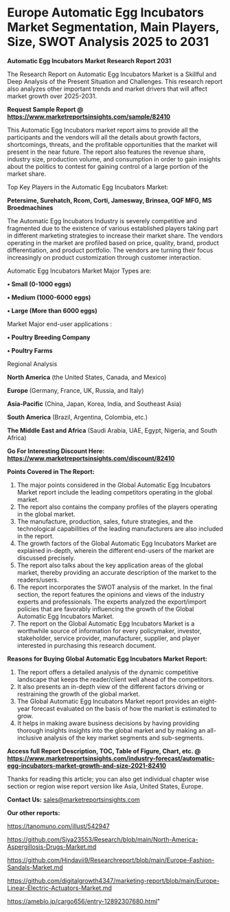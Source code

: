 # Europe Automatic Egg Incubators Market Segmentation, Main Players, Size, SWOT Analysis 2025 to 2031

<strong>Automatic Egg Incubators Market Research Report 2031</strong>

The Research Report on Automatic Egg Incubators Market is a Skillful and Deep Analysis of the Present Situation and Challenges. This research report also analyzes other important trends and market drivers that will affect market growth over 2025-2031.

<strong>Request Sample Report @ <a href=https://www.marketreportsinsights.com/sample/82410>https://www.marketreportsinsights.com/sample/82410</a></strong>

This Automatic Egg Incubators market report aims to provide all the participants and the vendors will all the details about growth factors, shortcomings, threats, and the profitable opportunities that the market will present in the near future. The report also features the revenue share, industry size, production volume, and consumption in order to gain insights about the politics to contest for gaining control of a large portion of the market share.

Top Key Players in the Automatic Egg Incubators Market:

<strong>Petersime, Surehatch, Rcom, Corti, Jamesway, Brinsea, GQF MFG, MS Broedmachines</strong>

The Automatic Egg Incubators Industry is severely competitive and fragmented due to the existence of various established players taking part in different marketing strategies to increase their market share. The vendors operating in the market are profiled based on price, quality, brand, product differentiation, and product portfolio. The vendors are turning their focus increasingly on product customization through customer interaction.

Automatic Egg Incubators Market Major Types are:

<strong>• Small (0-1000 eggs)

• Medium (1000-6000 eggs)

• Large (More than 6000 eggs)</strong>

Market Major end-user applications :

<strong>• Poultry Breeding Company

• Poultry Farms</strong>

Regional Analysis

</u><strong><b>North America</b></strong> (the United States, Canada, and Mexico)

<strong><b>Europe </b></strong>(Germany, France, UK, Russia, and Italy)

<strong><b>Asia-Pacific</b></strong> (China, Japan, Korea, India, and Southeast Asia)

<strong><b>South America</b></strong> (Brazil, Argentina, Colombia, etc.)

<strong><b>The Middle East and Africa</b></strong> (Saudi Arabia, UAE, Egypt, Nigeria, and South Africa)

<strong>Go For Interesting Discount Here: <a href=https://www.marketreportsinsights.com/discount/82410>https://www.marketreportsinsights.com/discount/82410</a></strong>

<strong>Points Covered in The Report:</strong>
<ol>
  <li>The major points considered in the Global Automatic Egg Incubators Market report include the leading competitors operating in the global market.</li>
  <li>The report also contains the company profiles of the players operating in the global market.</li>
  <li>The manufacture, production, sales, future strategies, and the technological capabilities of the leading manufacturers are also included in the report.</li>
  <li>The growth factors of the Global Automatic Egg Incubators Market are explained in-depth, wherein the different end-users of the market are discussed precisely.</li>
  <li>The report also talks about the key application areas of the global market, thereby providing an accurate description of the market to the readers/users.</li>
  <li>The report incorporates the SWOT analysis of the market. In the final section, the report features the opinions and views of the industry experts and professionals. The experts analyzed the export/import policies that are favorably influencing the growth of the Global Automatic Egg Incubators Market.</li>
  <li>The report on the Global Automatic Egg Incubators Market is a worthwhile source of information for every policymaker, investor, stakeholder, service provider, manufacturer, supplier, and player interested in purchasing this research document.</li>
</ol>
<strong>Reasons for Buying Global Automatic Egg Incubators Market Report:</strong>

<ol>
  <li>The report offers a detailed analysis of the dynamic competitive landscape that keeps the reader/client well ahead of the competitors.</li>
  <li>It also presents an in-depth view of the different factors driving or restraining the growth of the global market.</li>
  <li>The Global Automatic Egg Incubators Market report provides an eight-year forecast evaluated on the basis of how the market is estimated to grow.</li>
  <li>It helps in making aware business decisions by having providing thorough insights insights into the global market and by making an all-inclusive analysis of the key market segments and sub-segments.</li>
</ol>
<strong>Access full Report Description, TOC, Table of Figure, Chart, etc. @ <a href=https://www.marketreportsinsights.com/industry-forecast/automatic-egg-incubators-market-growth-and-size-2021-82410>https://www.marketreportsinsights.com/industry-forecast/automatic-egg-incubators-market-growth-and-size-2021-82410</a></strong>


Thanks for reading this article; you can also get individual chapter wise section or region wise report version like Asia, United States, Europe.

<strong>Contact Us:</strong>
sales@marketreportsinsights.com

<strong>Our other reports:</strong>

<a href=https://tanomuno.com/illust/542947>https://tanomuno.com/illust/542947</a>

<a href=https://github.com/Siya23553/Research/blob/main/North-America-Aspergillosis-Drugs-Market.md>https://github.com/Siya23553/Research/blob/main/North-America-Aspergillosis-Drugs-Market.md</a>

<a href=https://github.com/Hindavii9/Researchreport/blob/main/Europe-Fashion-Sandals-Market.md>https://github.com/Hindavii9/Researchreport/blob/main/Europe-Fashion-Sandals-Market.md</a>

<a href=https://github.com/digitalgrowth4347/marketing-report/blob/main/Europe-Linear-Electric-Actuators-Market.md>https://github.com/digitalgrowth4347/marketing-report/blob/main/Europe-Linear-Electric-Actuators-Market.md</a>

<a href=https://ameblo.jp/cargo656/entry-12892307680.html>https://ameblo.jp/cargo656/entry-12892307680.html</a>"
